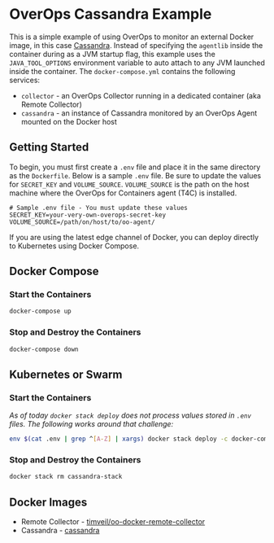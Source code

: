 # OverOps Cassandra Example
This is a simple example of using OverOps to monitor an external Docker image, in this case [Cassandra](https://hub.docker.com/_/cassandra/).  Instead of specifying the `agentlib` inside the container during as a JVM startup flag, this example uses the `JAVA_TOOL_OPTIONS` environment variable to auto attach to any JVM launched inside the container.  The `docker-compose.yml` contains the following services:
* `collector` - an OverOps Collector running in a dedicated container (aka Remote Collector)
* `cassandra` - an instance of Cassandra monitored by an OverOps Agent mounted on the Docker host

## Getting Started
To begin, you must first create a `.env` file and place it in the same directory as the `Dockerfile`.  Below is a sample `.env` file.  Be sure to update the values for `SECRET_KEY` and `VOLUME_SOURCE`.  `VOLUME_SOURCE` is the path on the host machine where the OverOps for Containers agent (T4C) is installed.

```properties
# Sample .env file - You must update these values
SECRET_KEY=your-very-own-overops-secret-key
VOLUME_SOURCE=/path/on/host/to/oo-agent/
```

If you are using the latest edge channel of Docker, you can deploy directly to Kubernetes using Docker Compose.

## Docker Compose

### Start the Containers
```bash
docker-compose up
```

### Stop and Destroy the Containers
```bash
docker-compose down
```

## Kubernetes or Swarm

### Start the Containers
*As of today `docker stack deploy` does not process values stored in `.env` files.  The following works around that challenge:*
```bash
env $(cat .env | grep ^[A-Z] | xargs) docker stack deploy -c docker-compose.yml cassandra-stack
```

### Stop and Destroy the Containers
```bash
docker stack rm cassandra-stack
```

## Docker Images
* Remote Collector - [timveil/oo-docker-remote-collector](https://hub.docker.com/r/timveil/oo-docker-remote-collector/)
* Cassandra - [cassandra](https://hub.docker.com/_/cassandra/)